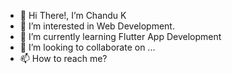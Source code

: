 - 👋 Hi There!, I’m Chandu K
- 👀 I’m interested in Web Development.
- 🌱 I’m currently learning Flutter App Development 
- 💞️ I’m looking to collaborate on ...
- 📫 How to reach me?

<!---
Chandu-5/Chandu-5 is a ✨ special ✨ repository because its `README.md` (this file) appears on your GitHub profile.
You can click the Preview link to take a look at your changes.
--->
